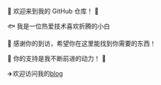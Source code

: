 🤖 欢迎来到我的 GitHub 仓库！ 🚀

🐟️ 我是一位热爱技术喜欢折腾的小白

🎉 感谢你的到访，希望你在这里能找到你需要的东西！

🎁 你的支持是我不断前进的动力！ 💖

✈️欢迎访问我的[blog](https://blog.youngboy.top/ "blog") 
